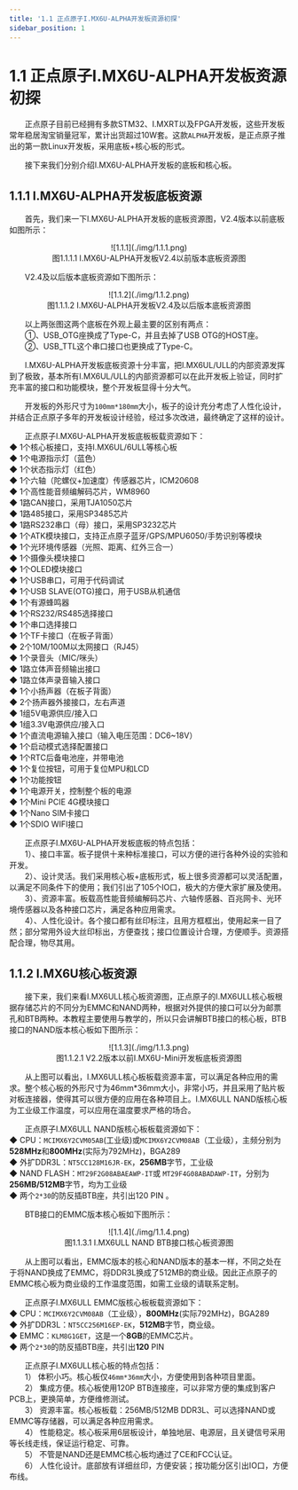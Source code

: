```yaml
---
title: '1.1 正点原子I.MX6U-ALPHA开发板资源初探'
sidebar_position: 1
---
```


# 1.1 正点原子I.MX6U-ALPHA开发板资源初探

&emsp;&emsp;正点原子目前已经拥有多款STM32、I.MXRT以及FPGA开发板，这些开发板常年稳居淘宝销量冠军，累计出货超过10W套。这款`ALPHA`开发板，是正点原子推出的第一款Linux开发板，采用底板+核心板的形式。

&emsp;&emsp;接下来我们分别介绍I.MX6U-ALPHA开发板的底板和核心板。

## 1.1.1 I.MX6U-ALPHA开发板底板资源

&emsp;&emsp;首先，我们来一下I.MX6U-ALPHA开发板的底板资源图，V2.4版本以前底板如图所示：

<center>
![1.1.1](./img/1.1.1.png)<br />
图1.1.1.1 I.MX6U-ALPHA开发板V2.4以前版本底板资源图
</center>

&emsp;&emsp;V2.4及以后版本底板资源如下图所示：

<center>
![1.1.2](./img/1.1.2.png)<br />
图1.1.1.2 I.MX6U-ALPHA开发板V2.4及以后版本底板资源图
</center>

&emsp;&emsp;以上两张图这两个底板在外观上最主要的区别有两点：<br />
&emsp;&emsp;①、USB_OTG座换成了Type-C，并且去掉了USB OTG的HOST座。<br />
&emsp;&emsp;②、USB_TTL这个串口接口也更换成了Type-C。

&emsp;&emsp;I.MX6U-ALPHA开发板底板资源十分丰富，把I.MX6UL/ULL的内部资源发挥到了极致，基本所有I.MX6UL/ULL的内部资源都可以在此开发板上验证，同时扩充丰富的接口和功能模块，整个开发板显得十分大气。

&emsp;&emsp;开发板的外形尺寸为`100mm*180mm`大小，板子的设计充分考虑了人性化设计，并结合正点原子多年的开发板设计经验，经过多次改进，最终确定了这样的设计。

&emsp;&emsp;正点原子I.MX6U-ALPHA开发板底板板载资源如下：<br />
◆	1个核心板接口，支持I.MX6UL/6ULL等核心板<br />
◆	1个电源指示灯（蓝色）<br />
◆	1个状态指示灯（红色）<br />
◆	1个六轴（陀螺仪+加速度）传感器芯片，ICM20608<br />
◆	1个高性能音频编解码芯片，WM8960<br />
◆	1路CAN接口，采用TJA1050芯片<br />
◆	1路485接口，采用SP3485芯片<br />
◆	1路RS232串口（母）接口，采用SP3232芯片<br />
◆	1个ATK模块接口，支持正点原子蓝牙/GPS/MPU6050/手势识别等模块<br />
◆	1个光环境传感器（光照、距离、红外三合一）<br />
◆	1个摄像头模块接口<br />
◆	1个OLED模块接口<br />
◆	1个USB串口，可用于代码调试<br />
◆	1个USB SLAVE(OTG)接口，用于USB从机通信 <br />
◆	1个有源蜂鸣器 <br />
◆	1个RS232/RS485选择接口<br />
◆	1个串口选择接口<br />
◆	1个TF卡接口（在板子背面）<br />
◆	2个10M/100M以太网接口（RJ45） <br />
◆	1个录音头（MIC/咪头）<br />
◆	1路立体声音频输出接口<br />
◆	1路立体声录音输入接口<br />
◆	1个小扬声器（在板子背面）<br />
◆	2个扬声器外接接口，左右声道<br />
◆	1组5V电源供应/接入口<br />
◆	1组3.3V电源供应/接入口<br />
◆	1个直流电源输入接口（输入电压范围：DC6~18V） <br />
◆	1个启动模式选择配置接口<br />
◆	1个RTC后备电池座，并带电池<br />
◆	1个复位按钮，可用于复位MPU和LCD<br />
◆	1个功能按钮<br />
◆	1个电源开关，控制整个板的电源 <br />
◆	1个Mini PCIE 4G模块接口<br />
◆	1个Nano SIM卡接口<br />
◆	1个SDIO WIFI接口<br />

&emsp;&emsp;正点原子I.MX6U-ALPHA开发板底板的特点包括：<br />
&emsp;&emsp;1）、接口丰富。板子提供十来种标准接口，可以方便的进行各种外设的实验和开发。<br />
&emsp;&emsp;2）、设计灵活。我们采用核心板+底板形式，板上很多资源都可以灵活配置，以满足不同条件下的使用；我们引出了105个IO口，极大的方便大家扩展及使用。 <br />
&emsp;&emsp;3）、资源丰富。板载高性能音频编解码芯片、六轴传感器、百兆网卡、光环境传感器以及各种接口芯片，满足各种应用需求。<br />
&emsp;&emsp;4）、人性化设计。各个接口都有丝印标注，且用方框框出，使用起来一目了然；部分常用外设大丝印标出，方便查找；接口位置设计合理，方便顺手。资源搭配合理，物尽其用。

## 1.1.2 I.MX6U核心板资源

&emsp;&emsp;接下来，我们来看I.MX6ULL核心板资源图，正点原子的I.MX6ULL核心板根据存储芯片的不同分为EMMC和NAND两种，根据对外提供的接口可以分为邮票孔和BTB两种。本教程主要使用与教学的，所以只会讲解BTB接口的核心板，BTB接口的NAND版本核心板如下图所示：

<center>
![1.1.3](./img/1.1.3.png)<br />
图1.1.2.1 V2.2版本以前I.MX6U-Mini开发板底板资源图
</center>

&emsp;&emsp;从上图可以看出，I.MX6ULL核心板板载资源丰富，可以满足各种应用的需求。整个核心板的外形尺寸为46mm*36mm大小，非常小巧，并且采用了贴片板对板连接器，使得其可以很方便的应用在各种项目上。I.MX6ULL NAND版核心板为工业级工作温度，可以应用在温度要求严格的场合。

&emsp;&emsp;正点原子I.MX6ULL NAND版核心板板载资源如下：<br />
◆	CPU：`MCIMX6Y2CVM05AB`(工业级)或`MCIMX6Y2CVM08AB`（工业级），主频分别为**528MHz**和**800MHz**(实际为792MHz)，BGA289<br />
◆	外扩DDR3L：`NT5CC128M16JR-EK`，**256MB**字节，工业级<br />
◆	NAND FLASH：`MT29F2G08ABAEAWP-IT`或 `MT29F4G08ABADAWP-IT`，分别为**256MB/512MB**字节，均为工业级<br />
◆	两个`2*30`的防反插BTB座，共引出120 PIN 。<br />

&emsp;&emsp;BTB接口的EMMC版本核心板如下图所示：

<center>
![1.1.4](./img/1.1.4.png)<br />
图1.1.3.1 I.MX6ULL NAND BTB接口核心板资源图
</center>

&emsp;&emsp;从上图可以看出，EMMC版本的核心和NAND版本的基本一样，不同之处在于将NAND换成了EMMC，将DDR3L换成了512MB的商业级。因此正点原子的EMMC核心板为商业级的工作温度范围，如需工业级的请联系定制。 

&emsp;&emsp;正点原子I.MX6ULL EMMC版核心板板载资源如下：<br />
◆	CPU：`MCIMX6Y2CVM08AB`（工业级），**800MHz**(实际792MHz)，BGA289<br />
◆	外扩DDR3L：`NT5CC256M16EP-EK`，**512MB**字节，商业级。<br />
◆	EMMC：`KLM8G1GET`，这是一个**8GB**的EMMC芯片。<br />
◆	两个`2*30`的防反插BTB座，共引出**120** PIN<br />

&emsp;&emsp;正点原子I.MX6ULL核心板的特点包括：<br />
&emsp;&emsp;1）	体积小巧。核心板仅`46mm*36mm`大小，方便使用到各种项目里面。<br />
&emsp;&emsp;2）	集成方便。核心板使用120P BTB连接座，可以非常方便的集成到客户PCB上，更换简单，方便维修测试。<br />
&emsp;&emsp;3）	资源丰富。核心板板载：256MB/512MB DDR3L、可以选择NAND或EMMC等存储器，可以满足各种应用需求。<br />
&emsp;&emsp;4）	性能稳定。核心板采用6层板设计，单独地层、电源层，且关键信号采用等长线走线，保证运行稳定、可靠。<br />
&emsp;&emsp;5）	不管是NAND还是EMMC核心板均通过了CE和FCC认证。<br />
&emsp;&emsp;6）	人性化设计。底部放有详细丝印，方便安装；按功能分区引出IO口，方便布线。<br />





